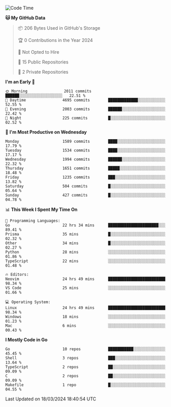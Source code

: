 <!--START_SECTION:waka-->
![Code Time](http://img.shields.io/badge/Code%20Time-433%20hrs%203%20mins-blue)

**🐱 My GitHub Data** 

> 📦 206 Bytes Used in GitHub's Storage 
 > 
> 🏆 0 Contributions in the Year 2024
 > 
> 🚫 Not Opted to Hire
 > 
> 📜 15 Public Repositories 
 > 
> 🔑 2 Private Repositories 
 > 
**I'm an Early 🐤** 

```text
🌞 Morning                2011 commits        ██████░░░░░░░░░░░░░░░░░░░   22.51 % 
🌆 Daytime                4695 commits        █████████████░░░░░░░░░░░░   52.55 % 
🌃 Evening                2003 commits        ██████░░░░░░░░░░░░░░░░░░░   22.42 % 
🌙 Night                  225 commits         █░░░░░░░░░░░░░░░░░░░░░░░░   02.52 % 
```
📅 **I'm Most Productive on Wednesday** 

```text
Monday                   1589 commits        ████░░░░░░░░░░░░░░░░░░░░░   17.79 % 
Tuesday                  1534 commits        ████░░░░░░░░░░░░░░░░░░░░░   17.17 % 
Wednesday                1994 commits        ██████░░░░░░░░░░░░░░░░░░░   22.32 % 
Thursday                 1651 commits        █████░░░░░░░░░░░░░░░░░░░░   18.48 % 
Friday                   1235 commits        ███░░░░░░░░░░░░░░░░░░░░░░   13.82 % 
Saturday                 504 commits         █░░░░░░░░░░░░░░░░░░░░░░░░   05.64 % 
Sunday                   427 commits         █░░░░░░░░░░░░░░░░░░░░░░░░   04.78 % 
```


📊 **This Week I Spent My Time On** 

```text
💬 Programming Languages: 
Go                       22 hrs 34 mins      ██████████████████████░░░   89.41 % 
Prisma                   35 mins             █░░░░░░░░░░░░░░░░░░░░░░░░   02.32 % 
Other                    34 mins             █░░░░░░░░░░░░░░░░░░░░░░░░   02.27 % 
Python                   28 mins             ░░░░░░░░░░░░░░░░░░░░░░░░░   01.86 % 
TypeScript               22 mins             ░░░░░░░░░░░░░░░░░░░░░░░░░   01.48 % 

🔥 Editors: 
Neovim                   24 hrs 49 mins      █████████████████████████   98.34 % 
VS Code                  25 mins             ░░░░░░░░░░░░░░░░░░░░░░░░░   01.66 % 

💻 Operating System: 
Linux                    24 hrs 49 mins      █████████████████████████   98.34 % 
Windows                  18 mins             ░░░░░░░░░░░░░░░░░░░░░░░░░   01.23 % 
Mac                      6 mins              ░░░░░░░░░░░░░░░░░░░░░░░░░   00.43 % 
```

**I Mostly Code in Go** 

```text
Go                       10 repos            ███████████░░░░░░░░░░░░░░   45.45 % 
Shell                    3 repos             ███░░░░░░░░░░░░░░░░░░░░░░   13.64 % 
TypeScript               2 repos             ██░░░░░░░░░░░░░░░░░░░░░░░   09.09 % 
C                        2 repos             ██░░░░░░░░░░░░░░░░░░░░░░░   09.09 % 
Makefile                 1 repo              █░░░░░░░░░░░░░░░░░░░░░░░░   04.55 % 
```




 Last Updated on 18/03/2024 18:40:54 UTC
<!--END_SECTION:waka-->
